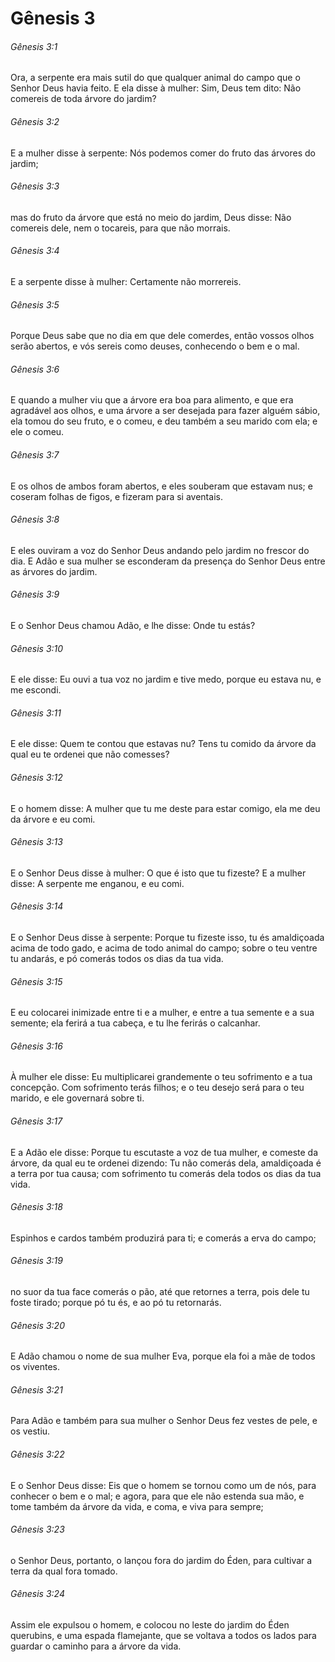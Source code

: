 # Gênesis 3

###### Gênesis 3:1

Ora, a serpente era mais sutil do que qualquer animal do campo que o Senhor Deus havia feito. E ela disse à mulher: Sim, Deus tem dito: Não comereis de toda árvore do jardim?

###### Gênesis 3:2

E a mulher disse à serpente: Nós podemos comer do fruto das árvores do jardim;

###### Gênesis 3:3

mas do fruto da árvore que está no meio do jardim, Deus disse: Não comereis dele, nem o tocareis, para que não morrais.

###### Gênesis 3:4

E a serpente disse à mulher: Certamente não morrereis.

###### Gênesis 3:5

Porque Deus sabe que no dia em que dele comerdes, então vossos olhos serão abertos, e vós sereis como deuses, conhecendo o bem e o mal.

###### Gênesis 3:6

E quando a mulher viu que a árvore era boa para alimento, e que era agradável aos olhos, e uma árvore a ser desejada para fazer alguém sábio, ela tomou do seu fruto, e o comeu, e deu também a seu marido com ela; e ele o comeu.

###### Gênesis 3:7

E os olhos de ambos foram abertos, e eles souberam que estavam nus; e coseram folhas de figos, e fizeram para si aventais.

###### Gênesis 3:8

E eles ouviram a voz do Senhor Deus andando pelo jardim no frescor do dia. E Adão e sua mulher se esconderam da presença do Senhor Deus entre as árvores do jardim.

###### Gênesis 3:9

E o Senhor Deus chamou Adão, e lhe disse: Onde tu estás?

###### Gênesis 3:10

E ele disse: Eu ouvi a tua voz no jardim e tive medo, porque eu estava nu, e me escondi.

###### Gênesis 3:11

E ele disse: Quem te contou que estavas nu? Tens tu comido da árvore da qual eu te ordenei que não comesses?

###### Gênesis 3:12

E o homem disse: A mulher que tu me deste para estar comigo, ela me deu da árvore e eu comi.

###### Gênesis 3:13

E o Senhor Deus disse à mulher: O que é isto que tu fizeste? E a mulher disse: A serpente me enganou, e eu comi.

###### Gênesis 3:14

E o Senhor Deus disse à serpente: Porque tu fizeste isso, tu és amaldiçoada acima de todo gado, e acima de todo animal do campo; sobre o teu ventre tu andarás, e pó comerás todos os dias da tua vida.

###### Gênesis 3:15

E eu colocarei inimizade entre ti e a mulher, e entre a tua semente e a sua semente; ela ferirá a tua cabeça, e tu lhe ferirás o calcanhar.

###### Gênesis 3:16

À mulher ele disse: Eu multiplicarei grandemente o teu sofrimento e a tua concepção. Com sofrimento terás filhos; e o teu desejo será para o teu marido, e ele governará sobre ti.

###### Gênesis 3:17

E a Adão ele disse: Porque tu escutaste a voz de tua mulher, e comeste da árvore, da qual eu te ordenei dizendo: Tu não comerás dela, amaldiçoada é a terra por tua causa; com sofrimento tu comerás dela todos os dias da tua vida.

###### Gênesis 3:18

Espinhos e cardos também produzirá para ti; e comerás a erva do campo;

###### Gênesis 3:19

no suor da tua face comerás o pão, até que retornes a terra, pois dele tu foste tirado; porque pó tu és, e ao pó tu retornarás.

###### Gênesis 3:20

E Adão chamou o nome de sua mulher Eva, porque ela foi a mãe de todos os viventes.

###### Gênesis 3:21

Para Adão e também para sua mulher o Senhor Deus fez vestes de pele, e os vestiu.

###### Gênesis 3:22

E o Senhor Deus disse: Eis que o homem se tornou como um de nós, para conhecer o bem e o mal; e agora, para que ele não estenda sua mão, e tome também da árvore da vida, e coma, e viva para sempre;

###### Gênesis 3:23

o Senhor Deus, portanto, o lançou fora do jardim do Éden, para cultivar a terra da qual fora tomado.

###### Gênesis 3:24

Assim ele expulsou o homem, e colocou no leste do jardim do Éden querubins, e uma espada flamejante, que se voltava a todos os lados para guardar o caminho para a árvore da vida.

